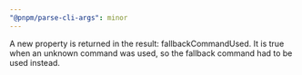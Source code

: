 ```yaml
---
"@pnpm/parse-cli-args": minor
---
```


A new property is returned in the result: fallbackCommandUsed. It is true when an unknown command was used, so the fallback command had to be used instead.
